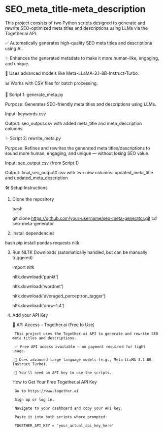 # SEO_meta_title-meta_description
This project consists of two Python scripts designed to generate and rewrite SEO-optimized meta titles and descriptions using LLMs via the Together.ai API.

✅ Automatically generates high-quality SEO meta titles and descriptions using AI.

✨ Enhances the generated metadata to make it more human-like, engaging, and unique.

🧠 Uses advanced models like Meta-LLaMA-3.1-8B-Instruct-Turbo.

📊 Works with CSV files for batch processing.


🧠 Script 1: generate_meta.py

Purpose:
Generates SEO-friendly meta titles and descriptions using LLMs.

Input:
keywords.csv

Output:
seo_output.csv with added meta_title and meta_description columns.

✨ Script 2: rewrite_meta.py

Purpose:
Refines and rewrites the generated meta titles/descriptions to sound more human, engaging, and unique — without losing SEO value.

Input:
seo_output.csv (from Script 1)

Output:
final_seo_output0.csv with two new columns:
updated_meta_title and updated_meta_description

🛠️ Setup Instructions

1. Clone the repository

    bash

    git clone https://github.com/your-username/seo-meta-generator.git
    cd seo-meta-generator

2. Install dependencies

  bash
  pip install pandas requests nltk

3. Run NLTK Downloads (automatically handled, but can be manually triggered)

    import nltk

    nltk.download('punkt')

    nltk.download('wordnet')

    nltk.download('averaged_perceptron_tagger')

    nltk.download('omw-1.4')


4. Add your API Key

   🔑 API Access – Together.ai (Free to Use)

        This project uses the Together.ai API to generate and rewrite SEO meta titles and descriptions.

        ✅ Free API access available — no payment required for light usage.

        🧠 Uses advanced large language models (e.g., Meta LLaMA 3.1 8B Instruct Turbo).

        🔐 You'll need an API key to use the scripts.

    How to Get Your Free Together.ai API Key

        Go to https://www.together.ai

        Sign up or log in.

        Navigate to your dashboard and copy your API key.

        Paste it into both scripts where prompted:

        TOGETHER_API_KEY = 'your_actual_api_key_here'

